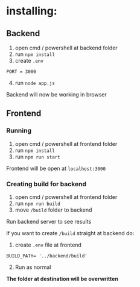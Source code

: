 # installing:

## Backend

1. open cmd / powershell at backend folder
2. run `npm install`
3. create `.env`
```properties
PORT = 3000
```
4. run `node app.js`

Backend will now be working in browser

## Frontend

### Running

1. open cmd / powershell at frontend folder
2. run `npm install`
3. run `npm run start`

Frontend will be open at `localhost:3000`

### Creating build for backend

1. open cmd / powershell at frontend folder
2. run `npm run build`
3. move `/build` folder to backend

Run backend server to see results

If you want to create `/build` straight at backend do:
1. create `.env` file at frontend
```properties
BUILD_PATH= '../backend/build'
```
2. Run as normal

**The folder at destination will be overwritten**